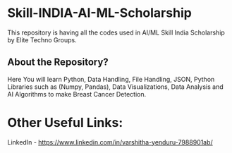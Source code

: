 # Skill-INDIA-AI-ML-Scholarship
This repository is having all the codes used in AI/ML Skill India Scholarship by Elite Techno Groups.

## About the Repository?
Here You will learn Python, Data Handling, File Handling, JSON, Python Libraries such as (Numpy, Pandas),
Data Visualizations, Data Analysis and AI Algorithms to make Breast Cancer Detection.

# Other Useful Links:
LinkedIn - https://www.linkedin.com/in/varshitha-yenduru-7988901ab/
